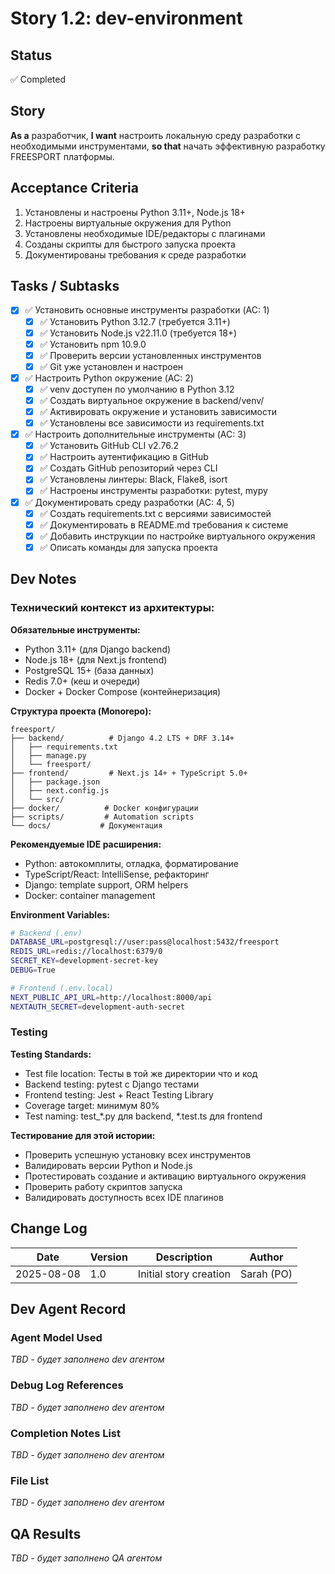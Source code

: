 # Story 1.2: dev-environment

## Status
✅ Completed

## Story
**As a** разработчик,
**I want** настроить локальную среду разработки с необходимыми инструментами,
**so that** начать эффективную разработку FREESPORT платформы.

## Acceptance Criteria

1. Установлены и настроены Python 3.11+, Node.js 18+
2. Настроены виртуальные окружения для Python
3. Установлены необходимые IDE/редакторы с плагинами
4. Созданы скрипты для быстрого запуска проекта
5. Документированы требования к среде разработки

## Tasks / Subtasks

- [x] ✅ Установить основные инструменты разработки (AC: 1)
  - [x] ✅ Установить Python 3.12.7 (требуется 3.11+)
  - [x] ✅ Установить Node.js v22.11.0 (требуется 18+)
  - [x] ✅ Установить npm 10.9.0
  - [x] ✅ Проверить версии установленных инструментов
  - [x] ✅ Git уже установлен и настроен

- [x] ✅ Настроить Python окружение (AC: 2)
  - [x] ✅ venv доступен по умолчанию в Python 3.12
  - [x] ✅ Создать виртуальное окружение в backend/venv/
  - [x] ✅ Активировать окружение и установить зависимости
  - [x] ✅ Установлены все зависимости из requirements.txt

- [x] ✅ Настроить дополнительные инструменты (AC: 3)
  - [x] ✅ Установить GitHub CLI v2.76.2
  - [x] ✅ Настроить аутентификацию в GitHub
  - [x] ✅ Создать GitHub репозиторий через CLI
  - [x] ✅ Установлены линтеры: Black, Flake8, isort
  - [x] ✅ Настроены инструменты разработки: pytest, mypy

- [x] ✅ Документировать среду разработки (AC: 4, 5)
  - [x] ✅ Создать requirements.txt с версиями зависимостей
  - [x] ✅ Документировать в README.md требования к системе
  - [x] ✅ Добавить инструкции по настройке виртуального окружения
  - [x] ✅ Описать команды для запуска проекта

## Dev Notes

### Технический контекст из архитектуры:

**Обязательные инструменты:**
- Python 3.11+ (для Django backend)
- Node.js 18+ (для Next.js frontend)
- PostgreSQL 15+ (база данных)
- Redis 7.0+ (кеш и очереди)
- Docker + Docker Compose (контейнеризация)

**Структура проекта (Monorepo):**
```
freesport/
├── backend/          # Django 4.2 LTS + DRF 3.14+
│   ├── requirements.txt
│   ├── manage.py
│   └── freesport/
├── frontend/         # Next.js 14+ + TypeScript 5.0+
│   ├── package.json
│   ├── next.config.js
│   └── src/
├── docker/          # Docker конфигурации
├── scripts/         # Automation scripts
└── docs/           # Документация
```

**Рекомендуемые IDE расширения:**
- Python: автокомплиты, отладка, форматирование
- TypeScript/React: IntelliSense, рефакторинг
- Django: template support, ORM helpers
- Docker: container management

**Environment Variables:**
```bash
# Backend (.env)
DATABASE_URL=postgresql://user:pass@localhost:5432/freesport
REDIS_URL=redis://localhost:6379/0
SECRET_KEY=development-secret-key
DEBUG=True

# Frontend (.env.local)  
NEXT_PUBLIC_API_URL=http://localhost:8000/api
NEXTAUTH_SECRET=development-auth-secret
```

### Testing

**Testing Standards:**
- Test file location: Тесты в той же директории что и код
- Backend testing: pytest с Django тестами
- Frontend testing: Jest + React Testing Library
- Coverage target: минимум 80%
- Test naming: test_*.py для backend, *.test.ts для frontend

**Тестирование для этой истории:**
- Проверить успешную установку всех инструментов
- Валидировать версии Python и Node.js  
- Протестировать создание и активацию виртуального окружения
- Проверить работу скриптов запуска
- Валидировать доступность всех IDE плагинов

## Change Log

| Date | Version | Description | Author |
|------|---------|-------------|---------|
| 2025-08-08 | 1.0 | Initial story creation | Sarah (PO) |

## Dev Agent Record

### Agent Model Used
_TBD - будет заполнено dev агентом_

### Debug Log References  
_TBD - будет заполнено dev агентом_

### Completion Notes List
_TBD - будет заполнено dev агентом_

### File List
_TBD - будет заполнено dev агентом_

## QA Results
_TBD - будет заполнено QA агентом_